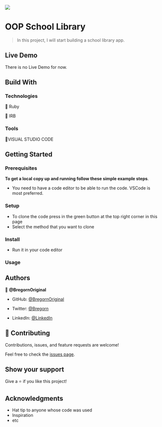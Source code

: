![](https://img.shields.io/badge/Microverse-blueviolet)

# OOP School Library

>  In this project, I will start building a school library app.

## Live Demo

There is no Live Demo for now.

## Build With

### Technologies

🔷 Ruby

🔷 IRB

### Tools

💠VISUAL STUDIO CODE

## Getting Started

### Prerequisites

**To get a local copy up and running follow these simple example steps**.

- You need to have a code editor to be able to run the code. VSCode is most preferred.

### Setup

- To clone the code press in the green button at the top right corner in this page
- Select the method that you want to clone

### Install

- Run it in your code editor

### Usage

## Authors

👤 **@BregornOriginal**

- GitHub: [@BregornOriginal](https://github.com/BregornOriginal)

- Twitter: [@Bregorn](https://twitter.com/home)

- LinkedIn: [@LinkedIn](https://www.linkedin.com/in/julio-gagliardi/)

## 🤝 Contributing

Contributions, issues, and feature requests are welcome!

Feel free to check the [issues page](../../issues/).

## Show your support

Give a ⭐️ if you like this project!

## Acknowledgments

- Hat tip to anyone whose code was used
- Inspiration
- etc
